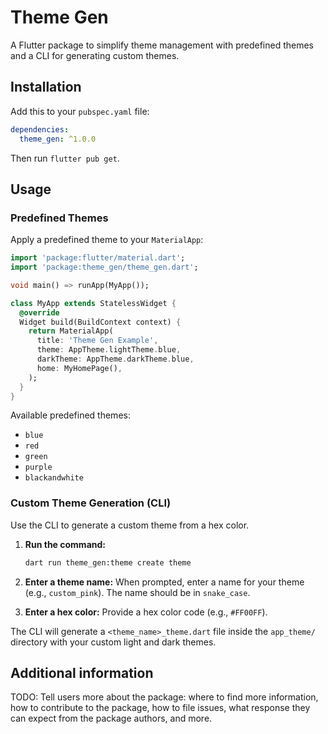 <!-- 
This README describes the package. If you publish this package to pub.dev,
this README's contents appear on the landing page for your package.

For information about how to write a good package README, see the guide for
[writing package pages](https://dart.dev/tools/pub/writing-package-pages). 

For general information about developing packages, see the Dart guide for
[creating packages](https://dart.dev/guides/libraries/create-packages)
and the Flutter guide for
[developing packages and plugins](https://flutter.dev/to/develop-packages). 
-->

# Theme Gen

A Flutter package to simplify theme management with predefined themes and a CLI for generating custom themes.

## Installation

Add this to your `pubspec.yaml` file:

```yaml
dependencies:
  theme_gen: ^1.0.0
```

Then run `flutter pub get`.

## Usage

### Predefined Themes

Apply a predefined theme to your `MaterialApp`:

```dart
import 'package:flutter/material.dart';
import 'package:theme_gen/theme_gen.dart';

void main() => runApp(MyApp());

class MyApp extends StatelessWidget {
  @override
  Widget build(BuildContext context) {
    return MaterialApp(
      title: 'Theme Gen Example',
      theme: AppTheme.lightTheme.blue,
      darkTheme: AppTheme.darkTheme.blue,
      home: MyHomePage(),
    );
  }
}
```

Available predefined themes:
- `blue`
- `red`
- `green`
- `purple`
- `blackandwhite`

### Custom Theme Generation (CLI)

Use the CLI to generate a custom theme from a hex color.

1.  **Run the command:**

    ```sh
    dart run theme_gen:theme create theme
    ```

2.  **Enter a theme name:** When prompted, enter a name for your theme (e.g., `custom_pink`). The name should be in `snake_case`.

3.  **Enter a hex color:** Provide a hex color code (e.g., `#FF00FF`).

The CLI will generate a `<theme_name>_theme.dart` file inside the `app_theme/` directory with your custom light and dark themes.

## Additional information

TODO: Tell users more about the package: where to find more information, how to 
contribute to the package, how to file issues, what response they can expect 
from the package authors, and more.
